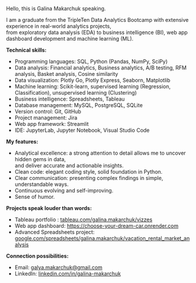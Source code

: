 Hello, this is Galina Makarchuk speaking.

I am a graduate from the TripleTen Data Analytics Bootcamp with extensive experience in real-world analytics projects, \
from exploratory data analysis (EDA) to business intelligence (BI), web app dashboard development and machine learning (ML).

__Technical skills:__

* Programming languages: SQL, Python (Pandas, NumPy, SciPy)
* Data analysis: Financial analytics, Business analytics, A/B testing, RFM analysis, Basket analysis, Cosine similarity
* Data visualization: Plotly Go, Plotly Express, Seaborn, Matplotlib
* Machine learning: Scikit-learn, supervised learning (Regression, Classification), unsupervised learning (Clustering)
* Business intelligence: Spreadsheets, Tableau
* Database management: MySQL, PostgreSQL, SQLite
* Version control: Git, GitHub
* Project management: Jira
* Web app framework: Streamlit
* IDE: JupyterLab, Jupyter Notebook, Visual Studio Code

__My features:__
* Analytical excellence: a strong attention to detail allows me to uncover hidden gems in data, \
  and deliver accurate and actionable insights.
* Clean code: elegant coding style, solid foundation in Python.
* Clear communication: presenting complex findings in simple, understandable ways.
* Continuous evolving and self-improving.
* Sense of humor.

__Projects speak louder than words:__
* Tableau portfolio : [tableau.com/galina.makarchuk/vizzes](https://public.tableau.com/app/profile/galina.makarchuk/vizzes)
* Web app dashboard: https://choose-your-dream-car.onrender.com
* Advanced Spreadsheets project: [google.com/spreadsheets/galina.makarchuk/vacation_rental_market_analysis](https://docs.google.com/spreadsheets/d/1T15obKWkox-vhC8lfSlBP1GkH1EEt_OPbmArmYg0WoU/edit?usp=sharing)

__Connection possibilities:__
* Email: galya.makarchuk@gmail.com
* LinkedIn: [linkedin.com/in/galina-makarchuk](https://www.linkedin.com/in/galina-makarchuk/)
